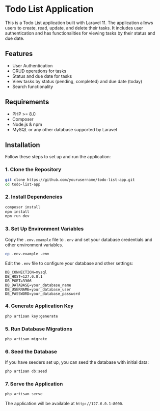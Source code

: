 
# Todo List Application

This is a Todo List application built with Laravel 11. The application allows users to create, read, update, and delete their tasks. It includes user authentication and has functionalities for viewing tasks by their status and due date.

## Features

- User Authentication
- CRUD operations for tasks
- Status and due date for tasks
- View tasks by status (pending, completed) and due date (today)
- Search functionality

## Requirements

- PHP >= 8.0
- Composer
- Node.js & npm
- MySQL or any other database supported by Laravel

## Installation

Follow these steps to set up and run the application:

### 1. Clone the Repository

```sh
git clone https://github.com/yourusername/todo-list-app.git
cd todo-list-app
```

### 2. Install Dependencies

```sh
composer install
npm install
npm run dev
```

### 3. Set Up Environment Variables

Copy the `.env.example` file to `.env` and set your database credentials and other environment variables.

```sh
cp .env.example .env
```

Edit the `.env` file to configure your database and other settings:

```
DB_CONNECTION=mysql
DB_HOST=127.0.0.1
DB_PORT=3306
DB_DATABASE=your_database_name
DB_USERNAME=your_database_user
DB_PASSWORD=your_database_password
```

### 4. Generate Application Key

```sh
php artisan key:generate
```

### 5. Run Database Migrations

```sh
php artisan migrate
```

### 6. Seed the Database

If you have seeders set up, you can seed the database with initial data:

```sh
php artisan db:seed
```

### 7. Serve the Application

```sh
php artisan serve
```

The application will be available at `http://127.0.0.1:8000`.

